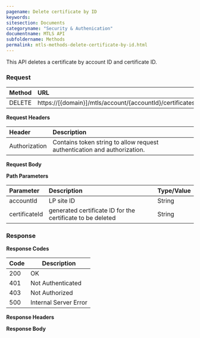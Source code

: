 ```yaml
---
pagename: Delete certificate by ID
keywords:
sitesection: Documents
categoryname: "Security & Authenication"
documentname: MTLS API
subfoldername: Methods
permalink: mtls-methods-delete-certificate-by-id.html
---
```


This API deletes a certificate by account ID and certificate ID.

### Request

|Method|      URL|  
|:--------  |:---  |
|DELETE|  https://[{domain}]/mtls/account/{accountId}/certificates/{certificateId} |


**Request Headers**

 |Header         |Description  |
 |:------|        :--------  |
 |Authorization|    Contains token string to allow request authentication and authorization.  |

**Request Body**


**Path Parameters**

 |Parameter|  Description|  Type/Value |
 |:------    |:--------    |:--------|
 |accountId|  LP site ID |   String |
 |certificateId|  generated certificate ID for the certificate to be deleted  |  String |

### Response

**Response Codes**

| Code | Description           |
|------|-----------------------|
| 200  | OK                    |
| 401  | Not Authenticated     |
| 403  | Not Authorized        |
| 500  | Internal Server Error |


**Response Headers**

**Response Body**
